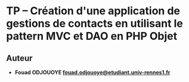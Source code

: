 # TP – Création d'une application de gestions de contacts en utilisant le pattern MVC et DAO en PHP Objet

## Auteur

- **Fouad ODJOUOYE <fouad.odjouoye@etudiant.univ-rennes1.fr>**